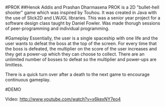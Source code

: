 #PROK
##Henok Addis and Prashan Dharmasena
PROK is a 2D "bullet-hell shooter" game which was inspired by Touhou. It was created in Java with the use of Slick2D and LWJGL libraries. This was a senior year project for a software design class taught by Daniel Fowler. Was made thorugh sessions of peer-programming and individual programming.

#Gameplay
Essentially, the user is a single spaceship with one life and the user wants to defeat the boss at the top of the screen. For every time that the boss is defeated, the multiplier on the score of the user increases and they get a power-up which they can choose to collect. There are an unlimited number of bosses to defeat so the multiplier and power-ups are limitless.

There is a quick turn over after a death to the next game to encourage continuous gameplay. 

#DEMO

Video: http://www.youtube.com/watch?v=x6kexNY7eo4

